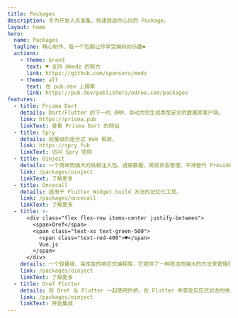```yaml
---
title: Packages
description: 专为开发人员准备、快速挑选你心仪的 Package。
layout: home
hero:
  name: Packages
  tagline: 精心制作、每一个包都让你享受编码的乐趣❤️
  actions:
    - theme: brand
      text: ♥ 支持 @medz 的努力
      link: https://github.com/sponsors/medz
    - theme: alt
      text: 在 pub.dev 上探索
      link: https://pub.dev/publishers/odroe.com/packages
features:
  - title: Prisma Dart
    details: Dart/Flutter 的下一代 ORM，自动为您生成类型安全的数据库客户端。
    link: https://prisma.pub
    linkText: 查看 Prisma Dart 的网站
  - title: Spry
    details: 轻量级的组合式 Web 框架。
    link: https://spry.fub
    linkText: 访问 Spry 官网
  - title: Oinject
    details: 一个简单而强大的依赖注入包。透穿数据、简易状态管理、平滑替代 Provider 和 InheritedWidget。
    link: /packages/oinject
    linkText: 了解更多
  - title: Oncecall
    details: 适用于 Flutter Widget.build 方法的记忆化工具。
    link: /packages/oncecall
    linkText: 了解更多
  - title: >-
      <div class="flex flex-row items-center justify-between">
        <span>Oref</span>
        <span class="text-xs text-green-500">
          <span class="text-red-400">♥</span>
          Vue.js
        </span>
      </div>
    details: 一个轻量级、高性能的响应式编程库，它提供了一种简洁而强大的方法来管理应用程序状态和副作用。
    link: /packages/oinject
    linkText: 了解更多
  - title: Oref Flutter
    details: 将 Oref 与 Flutter 一起使用的桥，在 Flutter 中享受反应式状态的快乐。
    link: /packages/oinject
    linkText: 开始集成
---
```

